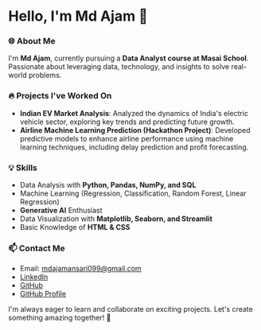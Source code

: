 # Hello, I'm Md Ajam 👋

### 🌐 About Me
I'm **Md Ajam**, currently pursuing a **Data Analyst course at Masai School**. Passionate about leveraging data, technology, and insights to solve real-world problems.

### 🔥 Projects I've Worked On
- **Indian EV Market Analysis**: Analyzed the dynamics of India's electric vehicle sector, exploring key trends and predicting future growth.
- **Airline Machine Learning Prediction (Hackathon Project)**: Developed predictive models to enhance airline performance using machine learning techniques, including delay prediction and profit forecasting.

### 💡 Skills
- Data Analysis with **Python, Pandas, NumPy, and SQL**
- Machine Learning (Regression, Classification, Random Forest, Linear Regression)
- **Generative AI** Enthusiast
- Data Visualization with **Matplotlib, Seaborn, and Streamlit**
- Basic Knowledge of **HTML & CSS**

### 📫 Contact Me
- Email: mdajamansari099@gmail.com
- [LinkedIn](https://www.linkedin.com/)
- [GitHub](https://github.com/MdAjams)
- [GitHub Profile](https://github.com/MdAjams)

I'm always eager to learn and collaborate on exciting projects. Let's create something amazing together! 🚀


<!---
MdAjams/MdAjams is a ✨ special ✨ repository because its `README.md` (this file) appears on your GitHub profile.
You can click the Preview link to take a look at your changes.
--->
